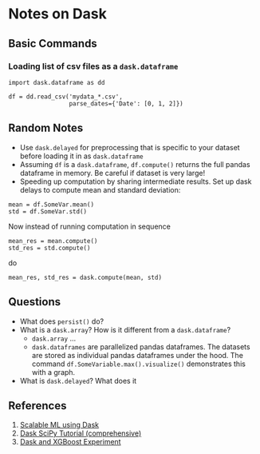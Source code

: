 # Notes on Dask

## Basic Commands

### Loading list of csv files as a `dask.dataframe`
```
import dask.dataframe as dd

df = dd.read_csv('mydata_*.csv',
                 parse_dates={'Date': [0, 1, 2]})
```

## Random Notes
* Use `dask.delayed` for preprocessing that is specific to your dataset before loading it in as `dask.dataframe`
* Assuming `df` is a `dask.dataframe`, `df.compute()` returns the full pandas dataframe in memory. Be careful if dataset is very large!
* Speeding up computation by sharing intermediate results. Set up dask delays to compute mean and standard deviation:

```
mean = df.SomeVar.mean()
std = df.SomeVar.std()
```

Now instead of running computation in sequence


```
mean_res = mean.compute()
std_res = std.compute()
```

do

```
mean_res, std_res = dask.compute(mean, std)
```

## Questions
* What does `persist()` do?
* What is a `dask.array`? How is it different from a `dask.dataframe`?
    * `dask.array` ...
    * `dask.dataframes` are parallelized pandas dataframes. The datasets are stored as individual pandas dataframes under the hood. The command `df.SomeVariable.max().visualize()` demonstrates this with a graph.
* What is `dask.delayed`? What does it


## References
1. [Scalable ML using Dask](https://www.youtube.com/watch?v=tQBovBvSDvA)
2. [Dask SciPy Tutorial (comprehensive)](https://www.youtube.com/watch?v=mqdglv9GnM8)
3. [Dask and XGBoost Experiment](https://www.youtube.com/watch?v=Cc4E-PdDSro)
